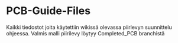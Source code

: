 # PCB-Guide-Files

Kaikki tiedostot joita käytettiin wikissä olevassa piirlevyn suunnittelu ohjeessa.
Valmis malli piirilevy löytyy Completed_PCB branchistä
